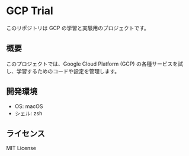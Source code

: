 # GCP Trial

このリポジトリは GCP の学習と実験用のプロジェクトです。

## 概要

このプロジェクトでは、Google Cloud Platform (GCP) の各種サービスを試し、学習するためのコードや設定を管理します。

## 開発環境

- OS: macOS
- シェル: zsh

## ライセンス

MIT License

